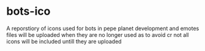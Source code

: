 # bots-ico

A reporstiory of icons used for bots in pepe planet development and emotes
files will be uploaded when they are no longer used as to avoid cr 
not all icons will be included untill they are uploaded
